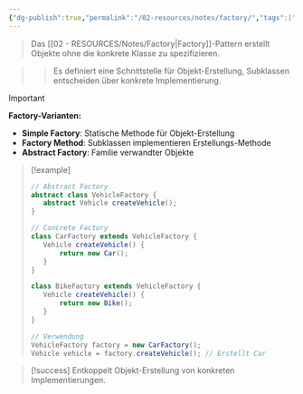 ```yaml
---
{"dg-publish":true,"permalink":"/02-resources/notes/factory/","tags":["#design-patterns/erzeugung","#oop/objekterstellung"],"noteIcon":"","updated":"2025-09-16T23:41:26.753+02:00"}
---
```



>Das [[02 - RESOURCES/Notes/Factory\|Factory]]-Pattern erstellt Objekte ohne die konkrete Klasse zu spezifizieren.

>>Es definiert eine Schnittstelle für Objekt-Erstellung, Subklassen entscheiden über konkrete Implementierung.

>[!important] 
>**Factory-Varianten:**
>- **Simple Factory**: Statische Methode für Objekt-Erstellung
>- **Factory Method**: Subklassen implementieren Erstellungs-Methode
>- **Abstract Factory**: Familie verwandter Objekte

>[!example] 
>```java
>// Abstract Factory
>abstract class VehicleFactory {
>    abstract Vehicle createVehicle();
>}
>
>// Concrete Factory
>class CarFactory extends VehicleFactory {
>    Vehicle createVehicle() {
>        return new Car();
>    }
>}
>
>class BikeFactory extends VehicleFactory {
>    Vehicle createVehicle() {
>        return new Bike();
>    }
>}
>
>// Verwendung
>VehicleFactory factory = new CarFactory();
>Vehicle vehicle = factory.createVehicle(); // Erstellt Car
>```

>[!success] 
>Entkoppelt Objekt-Erstellung von konkreten Implementierungen.